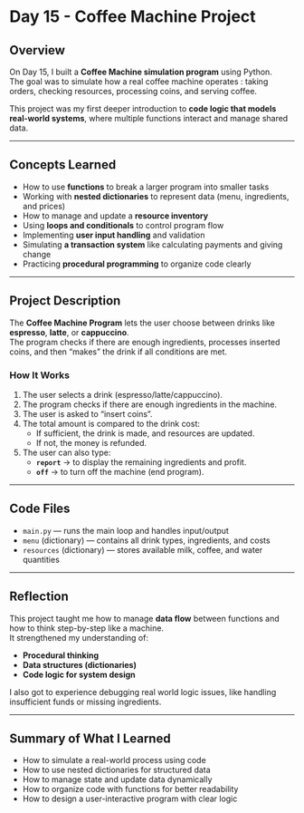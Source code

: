 # Day 15 - Coffee Machine Project

## Overview
On Day 15, I built a **Coffee Machine simulation program** using Python.  
The goal was to simulate how a real coffee machine operates : taking orders, checking resources, processing coins, and serving coffee.  

This project was my first deeper introduction to **code logic that models real-world systems**, where multiple functions interact and manage shared data.

---

## Concepts Learned
- How to use **functions** to break a larger program into smaller tasks  
- Working with **nested dictionaries** to represent data (menu, ingredients, and prices)  
- How to manage and update a **resource inventory**  
- Using **loops and conditionals** to control program flow  
- Implementing **user input handling** and validation  
- Simulating **a transaction system** like calculating payments and giving change  
- Practicing **procedural programming** to organize code clearly  

---

## Project Description
The **Coffee Machine Program** lets the user choose between drinks like **espresso**, **latte**, or **cappuccino**.  
The program checks if there are enough ingredients, processes inserted coins, and then “makes” the drink if all conditions are met.

### How It Works
1. The user selects a drink (espresso/latte/cappuccino).  
2. The program checks if there are enough ingredients in the machine.  
3. The user is asked to “insert coins”.  
4. The total amount is compared to the drink cost:
   - If sufficient, the drink is made, and resources are updated.  
   - If not, the money is refunded.  
5. The user can also type:
   - **`report`** → to display the remaining ingredients and profit.  
   - **`off`** → to turn off the machine (end program).  

---

## Code Files
- `main.py` — runs the main loop and handles input/output  
- `menu` (dictionary) — contains all drink types, ingredients, and costs  
- `resources` (dictionary) — stores available milk, coffee, and water quantities  

---

## Reflection
This project taught me how to manage **data flow** between functions and how to think step-by-step like a machine.  
It strengthened my understanding of:
- **Procedural thinking**  
- **Data structures (dictionaries)**  
- **Code logic for system design**

I also got to experience debugging real world logic issues, like handling insufficient funds or missing ingredients.

---

## Summary of What I Learned
- How to simulate a real-world process using code  
- How to use nested dictionaries for structured data  
- How to manage state and update data dynamically  
- How to organize code with functions for better readability  
- How to design a user-interactive program with clear logic
